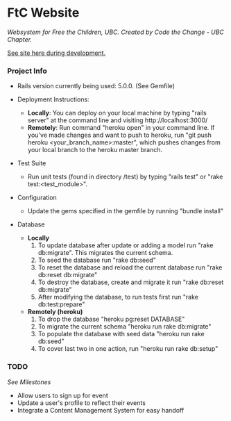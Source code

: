 # FtC Website
*Websystem for Free the Children, UBC. Created by Code the Change - UBC Chapter.*

[See site here during development.](nameless-river-95813.herokuapp.com)


### Project Info

- Rails version currently being used: 5.0.0. (See Gemfile)

- Deployment Instructions: 
  * **Locally**: 
	You can deploy on your local machine by typing "rails server" at the command line and visiting
	http://localhost:3000/
  * **Remotely**: 
	Run command "heroku open" in your command line. 
	If you've made changes and want to push to heroku, run "git push heroku <your_branch_name>:master", 
	which pushes changes from your local branch to the heroku master branch. 


- Test Suite
  * Run unit tests (found in directory /test) by typing "rails test" or "rake test:\<test_module>".   


- Configuration
  * Update the gems specified in the gemfile by running "bundle install"


 - Database
   * **Locally**
     1. To update database after update or adding a model run "rake db:migrate". This migrates the current schema. 
     2. To seed the database run "rake db:seed"
     3. To reset the database and reload the current database run "rake db:reset db:migrate"
     4. To destroy the database, create and migrate it run "rake db:reset db:migrate"
     5. After modifying the database, to run tests first run "rake db:test:prepare"
   * **Remotely (heroku)**
     1. To drop the database "heroku pg:reset DATABASE"
     2. To migrate the current schema "heroku run rake db:migrate"
     3. To populate the database with seed data "heroku run rake db:seed"
     4. To cover last two in one action, run "heroku run rake db:setup"


### TODO 
*See Milestones* 

- Allow users to sign up for event
- Update a user's profile to reflect their events
- Integrate a Content Management System for easy handoff


